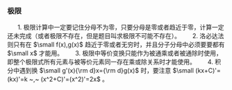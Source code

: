 ### 极限

$~~~~~$ 1. 极限计算中一定要记住分母不为零，只要分母是零或者趋近于零，计算一定还未完成（或者极限不存在，但是题目叫求极限不可能不存在）。
$~~~~~$ 2. 洛必达法则只有在 $\small f(x),g(x)$ 趋近于零或者无穷时，并且分子分母中必须要要都有 $\small x$ 才能用。
$~~~~~$ 3. 极限中等价变换只能作为被通乘或者被通除时使用，即整个极限式所有元素与被等价元素同一存在乘或除关系时才能使用。
$~~~~~$ 4. 积分中遇到换 $\small g'(x){\rm d}x={\rm d}g(x)$ 时，要注意 $\small (kx+C)'=(kx)'=k ~,~ (x^2+C)'=(x^2)'=2x$ 。
